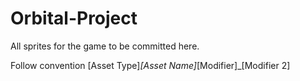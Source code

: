# Orbital-Project

All sprites for the game to be committed here.

Follow convention [Asset Type]_[Asset Name]_[Modifier]_[Modifier 2]
